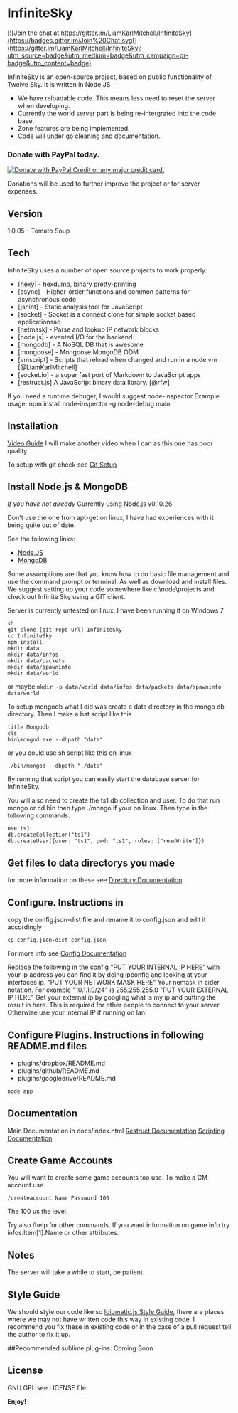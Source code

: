 InfiniteSky
=========

[![Join the chat at https://gitter.im/LiamKarlMitchell/InfiniteSky](https://badges.gitter.im/Join%20Chat.svg)](https://gitter.im/LiamKarlMitchell/InfiniteSky?utm_source=badge&utm_medium=badge&utm_campaign=pr-badge&utm_content=badge)

InfiniteSky is an open-source project, based on public functionality of Twelve Sky. It is written in Node.JS

  - We have reloadable code. This means less need to reset the server when developing.
  - Currently the world server part is being re-intergrated into the code base.
  - Zone features are being implemented.
  - Code will under go cleaning and documentation..

### Donate with PayPal today.
[
![Donate with PayPal Credit or any major credit card.](https://www.paypalobjects.com/en_US/i/btn/btn_donateCC_LG.gif)
](https://www.paypal.com/cgi-bin/webscr?cmd=_s-xclick&hosted_button_id=AV9L6EV4S95GW)

Donations will be used to further improve the project or for server expenses.

Version
----

1.0.05 - Tomato Soup

Tech
-----------

InfiniteSky uses a number of open source projects to work properly:

* [hexy] - hexdump, binary pretty-printing
* [async] - Higher-order functions and common patterns for asynchronous code
* [jshint] - Static analysis tool for JavaScript
* [socket] - Socket is a connect clone for simple socket based applicationsad
* [netmask] - Parse and lookup IP network blocks
* [node.js] - evented I/O for the backend
* [mongodb] - A NoSQL DB that is awesome
* [mongoose] - Mongoose MongoDB ODM
* [vmscript] - Scripts that reload when changed and run in a node vm [@LiamKarlMitchell]
* [socket.io] - a super fast port of Markdown to JavaScript apps
* [restruct.js] A JavaScript binary data library. [@rfw]

If you need a runtime debuger, I would suggest node-inspector
Example usage: npm install node-inspector -g
node-debug main

Installation
--------------

[Video Guide](http://youtu.be/WH32P1i5DrQ)
I will make another video when I can as this one has poor quality.

To setup with git check see [Git Setup](https://github.com/LiamKarlMitchell/InfiniteSky/blob/master/docs/gitsetup.md)

## Install Node.js & MongoDB
*If you have not already*
Currently using Node.js v0.10.26

Don't use the one from apt-get on linux, I have had experiences with it being quite out of date.

See the following links:
* [Node.JS](http://nodejs.org)
* [MongoDB](http://www.mongodb.org)

Some assumptions are that you know how to do basic file management and use the command prompt or terminal. As well as download and install files.
We suggest setting up your code somewhere like c:\node\projects and check out Infinite Sky using a GIT client.

Server is currently untested on linux. I have been running it on Windows 7
```
sh
git clone [git-repo-url] InfiniteSky
cd InfiniteSky
npm install
mkdir data
mkdir data/infos
mkdir data/packets
mkdir data/spawninfo
mkdir data/world
```

or maybe ```mkdir -p data/world data/infos data/packets data/spawninfo data/world```

To setup mongodb what I did was create a data directory in the mongo db directory. Then I make a bat script like this
```
title Mongodb
cls
bin\mongod.exe --dbpath "data"
```

or you could use sh script like this on linux
```
./bin/mongod --dbpath "./data"
```

By running that script you can easily start the database server for InfiniteSky.

You will also need to create the ts1 db collection and user.
To do that run mongo or cd bin then type ./mongo if your on linux.
Then type in the following commands.
```
use ts1
db.createCollection("ts1")
db.createUser({user: "ts1", pwd: "ts1", roles: ["readWrite"]})
```

## Get files to data directorys you made

for more information on these see [Directory Documentation](https://github.com/LiamKarlMitchell/InfiniteSky/blob/master/docs/directorys.md)

## Configure. Instructions in
copy the config.json-dist file and rename it to config.json and edit it accordingly

```cp config.json-dist config.json```

For more info see [Config Documentation](https://github.com/LiamKarlMitchell/InfiniteSky/blob/master/docs/config.md)

Replace the following in the config
"PUT YOUR INTERNAL IP HERE" with your ip address you can find it by doing ipconfig and looking at your interfaces ip.
"PUT YOUR NETWORK MASK HERE" Your nemask in cider notation. For example "10.1.1.0/24" is 255.255.255.0
"PUT YOUR EXTERNAL IP HERE" Get your external ip by googling what is my ip and putting the result in here. This is required for other people to connect to your server. Otherwise use your internal IP if running on lan.

## Configure Plugins. Instructions in following README.md files

* plugins/dropbox/README.md
* plugins/github/README.md
* plugins/googledrive/README.md

```sh
node app
```

## Documentation
Main Documentation in docs/index.html
[Restruct Documentation](https://github.com/LiamKarlMitchell/InfiniteSky/blob/master/docs/gitsetup.md)
[Scripting Documentation](https://github.com/LiamKarlMitchell/InfiniteSky/blob/master/docs/scripting.md)

## Create Game Accounts
You will want to create some game accounts too use.
To make a GM account use
````
/createaccount Name Password 100
````

The 100 us the level.

Try also /help for other commands.
If you want information on game info try infos.Item[1].Name or other attributes.

## Notes

The server will take a while to start, be patient.

## Style Guide
We should style our code like so [Idiomatic.js Style Guide](https://github.com/rwldrn/idiomatic.js),
there are places where we may not have written code this way in existing code. I recommend you fix these in existing code or in the case of a pull request tell the author to fix it up.

##Recommended sublime plug-ins:
Coming Soon


License
----

GNU GPL see LICENSE file

**Enjoy!**
